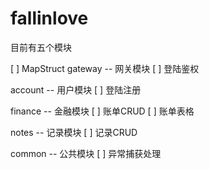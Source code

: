 # fallinlove

目前有五个模块

[ ] MapStruct
gateway -- 网关模块
[ ] 登陆鉴权

account -- 用户模块
[ ] 登陆注册

finance -- 金融模块
[ ] 账单CRUD
[ ] 账单表格

notes -- 记录模块
[ ] 记录CRUD

common -- 公共模块
[ ] 异常捕获处理